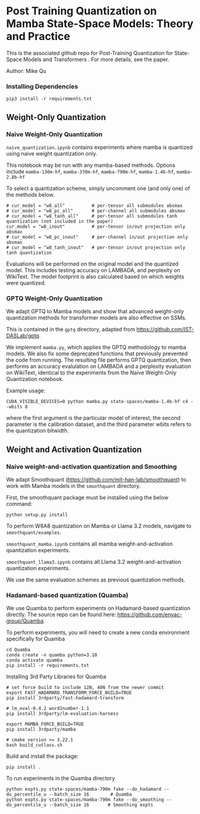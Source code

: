 # Post Training Quantization on Mamba State-Space Models: Theory and Practice

This is the associated github repo for Post-Training Quantization for State-Space Models and Transformers . For more details, see the paper.

Author: Mike Qu

### Installing Dependencies
```
pip3 install -r requirements.txt
```
## Weight-Only Quantization

### Naive Weight-Only Quantization

`naive_quantization.ipynb` contains experiments where mamba is quantized using naive weight quantization only. 

This notebook may be run with any mamba-based methods. Options include 
`mamba-130m-hf`, `mamba-370m-hf`, `mamba-790m-hf`, `mamba-1.4b-hf`, `mamba-2.8b-hf`

To select a quantization scheme, simply uncomment one (and only one) of the methods below.
```
# cur_model = "w8_all"          # per-tensor all submodules absmax
# cur_model = "w8_pc_all"       # per-channel all submodules absmax
# cur_model = "w8_tanh_all"     # per-tensor all submodules tanh quantization (not included in the paper)
cur_model = "w8_inout"          # per-tensor in/out projection only absmax
# cur_model = "w8_pc_inout"     # per-channel in/out projection only absmax
# cur_model = "w8_tanh_inout"   # per-tensor in/out projection only tanh quantization
```
Evaluations will be performed on the original model and the quantized model. This includes testing accuracy on LAMBADA, and perplexity on WikiText. The model footprint is also calculated based on which weights were quantized.

### GPTQ Weight-Only Quantization

We adapt GPTQ to Mamba models and show that advanced weight-only quantization methods for transformer models are also effective on SSMs.

This is contained in the `gptq` directory, adapted from https://github.com/IST-DASLab/gptq.

We implement `mamba.py`, which applies the GPTQ methodology to mamba models. We also fix some deprecated functions that previously prevented the code from running. The resulting file performs GPTQ quantization, then performs an accuracy evalulation on LAMBADA and a perplexity evaluation on WikiText, identical to the experiments from the Naive Weight-Only Quantization notebook.

Example usage:
```
CUDA_VISIBLE_DEVICES=0 python mamba.py state-spaces/mamba-1.4b-hf c4 --wbits 8
```
where the first argument is the particular model of interest, the second parameter is the calibration dataset, and the third parameter wbits refers to the quantization bitwidth.

## Weight and Activation Quantization

### Naive weight-and-activation quantization and Smoothing 

We adapt Smoothquant (https://github.com/mit-han-lab/smoothquant) to work with Mamba models in the `smoothquant` directory.

First, the smoothquant package must be installed using the below command:
```
python setup.py install
```

To perform W8A8 quantization on Mamba or Llama 3.2 models, navigate to `smoothquant/examples`.

`smoothquant_mamba.ipynb` contains all mamba weight-and-activation quantization experiments.

`smoothquant_llama3.ipynb` contains all Llama 3.2 weight-and-activation quantization experiments.

We use the same evaluation schemes as previous quantization methods.

### Hadamard-based quantization (Quamba)

We use Quamba to perform experiments on Hadamard-based quantization directly. The source repo can be found here: https://github.com/enyac-group/Quamba.

To perform experiments, you will need to create a new conda environment specifically for Quamba
```
cd Quamba
conda create -n quamba python=3.10
conda activate quamba
pip install -r requirements.txt
```

Installing 3rd Party Libraries for Quamba
```
# set force build to include 12N, 40N from the newer commit
export FAST_HADAMARD_TRANSFORM_FORCE_BUILD=TRUE
pip install 3rdparty/fast-hadamard-transform

# lm_eval-0.4.2 word2number-1.1
pip install 3rdparty/lm-evaluation-harness

export MAMBA_FORCE_BUILD=TRUE
pip install 3rdparty/mamba

# cmake version >= 3.22.1
bash build_cutlass.sh
```

Build and install the package:
```
pip install .
```
To run experiments in the Quamba directory
```
python expts.py state-spaces/mamba-790m fake --do_hadamard --do_percentile_u --batch_size 16        # Quamba 
python expts.py state-spaces/mamba-790m fake --do_smoothing --do_percentile_u --batch_size 16       # Smoothing expts
```


